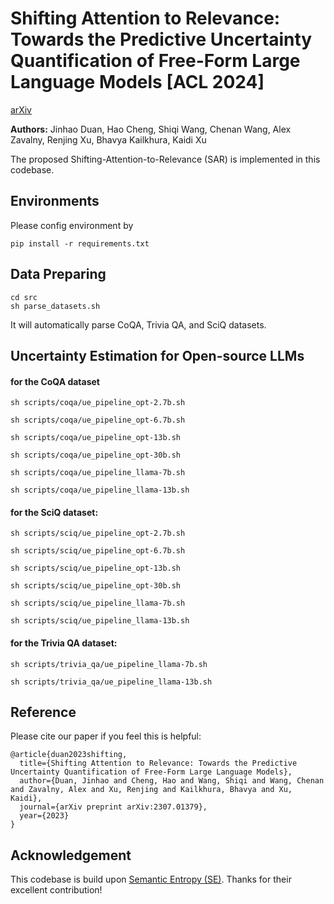 # Shifting Attention to Relevance: Towards the Predictive Uncertainty Quantification of Free-Form Large Language Models [ACL 2024]
[arXiv](https://arxiv.org/pdf/2307.01379)

**Authors:** Jinhao Duan, Hao Cheng, Shiqi Wang, Chenan Wang, Alex Zavalny, Renjing Xu, Bhavya Kailkhura, Kaidi Xu

The proposed Shifting-Attention-to-Relevance (SAR) is implemented in this codebase. 

## Environments

Please config environment by 

```pip install -r requirements.txt```

## Data Preparing
```shell
cd src
sh parse_datasets.sh
```
It will automatically parse CoQA, Trivia QA, and SciQ datasets.

## Uncertainty Estimation for Open-source LLMs 
#### for the CoQA dataset
```shell
sh scripts/coqa/ue_pipeline_opt-2.7b.sh

sh scripts/coqa/ue_pipeline_opt-6.7b.sh

sh scripts/coqa/ue_pipeline_opt-13b.sh

sh scripts/coqa/ue_pipeline_opt-30b.sh

sh scripts/coqa/ue_pipeline_llama-7b.sh

sh scripts/coqa/ue_pipeline_llama-13b.sh
````

#### for the SciQ dataset:
```shell
sh scripts/sciq/ue_pipeline_opt-2.7b.sh

sh scripts/sciq/ue_pipeline_opt-6.7b.sh

sh scripts/sciq/ue_pipeline_opt-13b.sh

sh scripts/sciq/ue_pipeline_opt-30b.sh

sh scripts/sciq/ue_pipeline_llama-7b.sh

sh scripts/sciq/ue_pipeline_llama-13b.sh
```

#### for the Trivia QA dataset:
```shell
sh scripts/trivia_qa/ue_pipeline_llama-7b.sh

sh scripts/trivia_qa/ue_pipeline_llama-13b.sh
```

## Reference
Please cite our paper if you feel this is helpful:
```shell
@article{duan2023shifting,
  title={Shifting Attention to Relevance: Towards the Predictive Uncertainty Quantification of Free-Form Large Language Models},
  author={Duan, Jinhao and Cheng, Hao and Wang, Shiqi and Wang, Chenan and Zavalny, Alex and Xu, Renjing and Kailkhura, Bhavya and Xu, Kaidi},
  journal={arXiv preprint arXiv:2307.01379},
  year={2023}
}
```

## Acknowledgement
This codebase is build upon [Semantic Entropy (SE)](https://github.com/lorenzkuhn/semantic_uncertainty). Thanks for their excellent contribution!
